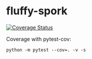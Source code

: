 # fluffy-spork

[![Coverage Status](https://coveralls.io/repos/github/gflaherty/fluffy-spork/badge.svg?branch=master)](https://coveralls.io/github/gflaherty/fluffy-spork?branch=master)

Coverage with pytest-cov:

`python -m pytest --cov=. -v -s`

